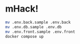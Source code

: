 # mHack!

```bash
mv .env.back.sample .env.back
mv .env.db.sample .env.db
mv .env.front.sample .env.front
docker compose up
```
